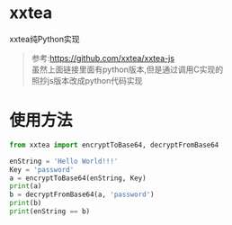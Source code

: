 # xxtea
xxtea纯Python实现

> 参考:https://github.com/xxtea/xxtea-js  
> 虽然上面链接里面有python版本,但是通过调用C实现的  
> 照抄js版本改成python代码实现  

# 使用方法
```Python
from xxtea import encryptToBase64, decryptFromBase64

enString = 'Hello World!!!'
Key = 'password'
a = encryptToBase64(enString, Key)
print(a)
b = decryptFromBase64(a, 'password')
print(b)
print(enString == b)
```
